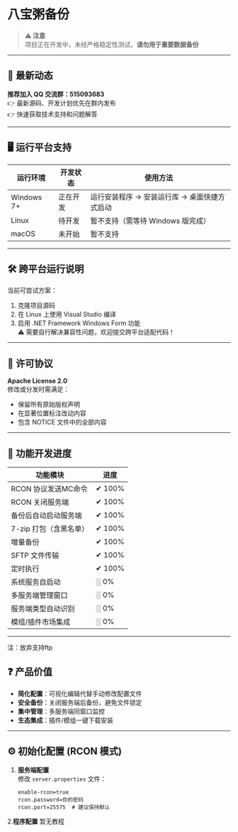 # 八宝粥备份

> **⚠️ 注意**  
> 项目正在开发中，未经严格稳定性测试，**请勿用于重要数据备份**  

---

## 📢 最新动态
**推荐加入 QQ 交流群：515093683**  
👉 最新源码、开发计划优先在群内发布  
👉 快速获取技术支持和问题解答

---

## 🖥️ 运行平台支持
| 运行环境       | 开发状态     | 使用方法                             |
|----------------|--------------|--------------------------------------|
| Windows 7+     | 正在开发     | 运行安装程序 → 安装运行库 → 桌面快捷方式启动 |
| Linux          | 待开发       | 暂不支持（需等待 Windows 版完成）    |
| macOS          | 未开始       | 暂不支持                             |

---

## 🛠️ 跨平台运行说明
当前可尝试方案：  
1. 克隆项目源码
2. 在 Linux 上使用 Visual Studio 编译
3. 启用 .NET Framework Windows Form 功能  
⚠️ 需要自行解决兼容性问题，欢迎提交跨平台适配代码！

---

## 📜 许可协议
**Apache License 2.0**  
修改或分发时需满足：  
- 保留所有原始版权声明  
- 在显著位置标注改动内容  
- 包含 NOTICE 文件中的全部内容

---

## 🚀 功能开发进度
| 功能模块                        | 进度  |
|---------------------------------|-------|
| RCON 协议发送MC命令               | ✔ 100% |
| RCON 关闭服务端                 | ✔ 100% |
| 备份后自动启动服务端 | ✔ 100% |
| 7-zip 打包（含黑名单）          | ✔ 100% |
| 增量备份                     | ✔ 100% |
| SFTP 文件传输                   | ✔ 100% |
| 定时执行                        | ✔ 100% |
| 系统服务自启动                  | ░ 0%  |
| 多服务端管理窗口                | ░ 0%  |
| 服务端类型自动识别              | ░ 0%  |
| 模组/插件市场集成               | ░ 0%  |

---
注：放弃支持ftp
## ❓ 产品价值
- **简化配置**：可视化编辑代替手动修改配置文件
- **安全备份**：关闭服务端后备份，避免文件锁定
- **集中管理**：多服务端同窗口监控
- **生态集成**：插件/模组一键下载安装

---

## ⚙️ 初始化配置 (RCON 模式)
1. **服务端配置**  
   修改 `server.properties` 文件：
   ```properties
   enable-rcon=true
   rcon.password=你的密码
   rcon.port=25575  # 建议保持默认
   ```
2.**程序配置**
  暂无教程
